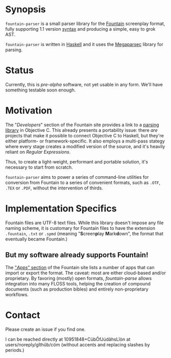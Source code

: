 # Synopsis

`fountain-parser` is a small parser library for the
[Fountain](https://fountain.io/) screenplay
format, fully supporting 1.1 version
[syntax](https://fountain.io/syntax/) and producing a
simple, easy to grok AST.

`fountain-parser` is written in
[Haskell](https://haskell.org) and it uses
the
[Megaparsec](https://hackage.haskell.org/package/megaparsec)
library for parsing.

# Status

Currently, this is *pre-alpha* software, not yet usable in any form.
We'll have something testable soon enough.

# Motivation

The "*Developers*" section of the Fountain site provides a link to a
[parsing library](https://github.com/nyousefi/Fountain) in
Objective C. This already presents a portability issue:
there *are* projects that make it possible to connect Objective C to
Haskell, but they're either platform- or framework-specific. It also
employs a multi-pass stategy where every stage creates a modified
version of the source, and it's heavily reliant on *Regular
Expressions*.

Thus, to create a light-weight, performant and portable solution, it's
necessary to start from scratch.

`fountain-parser` aims to power a series of command-line utilities for
conversion from Fountain to a series of convenient formats, such as
`.OTF`, `.TEX` or `.PDF`, without the intervention of thirds.

# Implementation Specifics

Fountain files are UTF-8 text files. While this library
doesn't impose any file naming scheme, it is customary for Fountain
files to have the extension `.fountain`, `.txt` or `.spmd` (meaning
"**S**creen**p**lay **M**ark**d**own", the format that eventually became
Fountain.)

## But my software already supports Fountain!

The ["*Apps*" section](https://fountain.io/apps/) of the
Fountain site lists a number of apps that can import or export the
format. The caveat: most are either cloud-based and/or proprietary. By
favoring (mostly) open formats, *fountain-parse* allows integration into
many FLOSS tools, helping the creation of compound documents (such as
production bibles) and entirely non-proprietary workflows.

# Contact

Please create an issue if you find one.

I can be reached directly at 10951848+CübÔfJúdãhsLîòn at
users/noreply/gîthũb/cöm (without accents and replacing
slashes by periods.)
